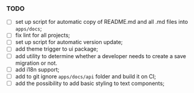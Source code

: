 ### TODO

- [ ] set up script for automatic copy of README.md and all .md files into `apps/docs`;
- [ ] fix lint for all projects;
- [ ] set up script for automatic version update;
- [ ] add theme trigger to ui package;
- [ ] add utility to determine whether a developer needs to create a save migration or not.
- [ ] add i18n support;
- [ ] add to git ignore `apps/docs/api` folder and build it on CI;
- [ ] add the possibility to add basic styling to text components;
